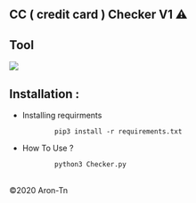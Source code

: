 ## CC ( credit card ) Checker V1 ⚠️



<h2>Tool</h2>
<img src="https://i.imgur.com/l9ovfpY.jpg" style="max-width:100%;">

Installation : 
------
         

 - Installing requirments
   
               pip3 install -r requirements.txt
    
 - How To Use ?
   
               python3 Checker.py
               

<br>©2020 Aron-Tn
